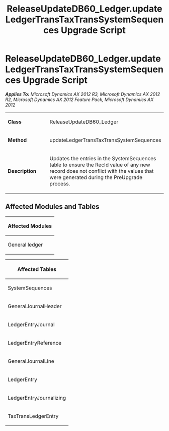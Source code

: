 ﻿---
title: ReleaseUpdateDB60_Ledger.updateLedgerTransTaxTransSystemSequences Upgrade Script
TOCTitle: ReleaseUpdateDB60_Ledger.updateLedgerTransTaxTransSystemSequences Upgrade Script
ms:assetid: d65c8e21-2233-edb5-815d-918dcaf5ae20
ms:mtpsurl: https://msdn.microsoft.com/en-us/library/JJ687067(v=AX.60)
ms:contentKeyID: 49711515
ms.date: 05/18/2015
mtps_version: v=AX.60
---

# ReleaseUpdateDB60\_Ledger.updateLedgerTransTaxTransSystemSequences Upgrade Script 


_**Applies To:** Microsoft Dynamics AX 2012 R3, Microsoft Dynamics AX 2012 R2, Microsoft Dynamics AX 2012 Feature Pack, Microsoft Dynamics AX 2012_

<table>
<colgroup>
<col style="width: 50%" />
<col style="width: 50%" />
</colgroup>
<tbody>
<tr class="odd">
<td><p><strong>Class</strong></p></td>
<td><p>ReleaseUpdateDB60_Ledger</p></td>
</tr>
<tr class="even">
<td><p><strong>Method</strong></p></td>
<td><p>updateLedgerTransTaxTransSystemSequences</p></td>
</tr>
<tr class="odd">
<td><p><strong>Description</strong></p></td>
<td><p>Updates the entries in the SystemSequences table to ensure the RecId value of any new record does not conflict with the values that were generated during the PreUpgrade process.</p></td>
</tr>
</tbody>
</table>


## Affected Modules and Tables

<table>
<colgroup>
<col style="width: 100%" />
</colgroup>
<thead>
<tr class="header">
<th><p>Affected Modules</p></th>
</tr>
</thead>
<tbody>
<tr class="odd">
<td><p>General ledger</p></td>
</tr>
</tbody>
</table>


<table>
<colgroup>
<col style="width: 100%" />
</colgroup>
<thead>
<tr class="header">
<th><p>Affected Tables</p></th>
</tr>
</thead>
<tbody>
<tr class="odd">
<td><p>SystemSequences</p></td>
</tr>
<tr class="even">
<td><p>GeneralJournalHeader</p></td>
</tr>
<tr class="odd">
<td><p>LedgerEntryJournal</p></td>
</tr>
<tr class="even">
<td><p>LedgerEntryReference</p></td>
</tr>
<tr class="odd">
<td><p>GeneralJournalLine</p></td>
</tr>
<tr class="even">
<td><p>LedgerEntry</p></td>
</tr>
<tr class="odd">
<td><p>LedgerEntryJournalizing</p></td>
</tr>
<tr class="even">
<td><p>TaxTransLedgerEntry</p></td>
</tr>
</tbody>
</table>

  


